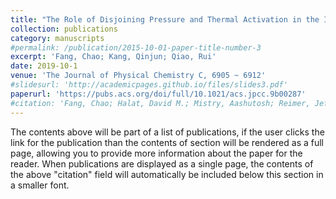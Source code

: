```yaml
---
title: "The Role of Disjoining Pressure and Thermal Activation in the Invasion of Droplets into Nanopores"
collection: publications
category: manuscripts
#permalink: /publication/2015-10-01-paper-title-number-3
excerpt: 'Fang, Chao; Kang, Qinjun; Qiao, Rui'
date: 2019-10-1
venue: 'The Journal of Physical Chemistry C, 6905 ~ 6912'
#slidesurl: 'http://academicpages.github.io/files/slides3.pdf'
paperurl: 'https://pubs.acs.org/doi/full/10.1021/acs.jpcc.9b00287'
#citation: 'Fang, Chao; Halat, David M.; Mistry, Aashutosh; Reimer, Jeffrey A.; Balsara, Nitash P.; Wang, Rui'
---
```

The contents above will be part of a list of publications, if the user clicks the link for the publication than the contents of section will be rendered as a full page, allowing you to provide more information about the paper for the reader. When publications are displayed as a single page, the contents of the above "citation" field will automatically be included below this section in a smaller font.
